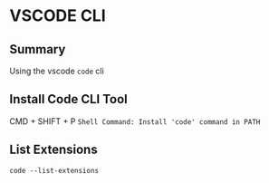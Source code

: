 # VSCODE CLI

## Summary

Using the vscode `code` cli

## Install Code CLI Tool

CMD + SHIFT + P
`Shell Command: Install 'code' command in PATH`

## List Extensions

```console
code --list-extensions
```
